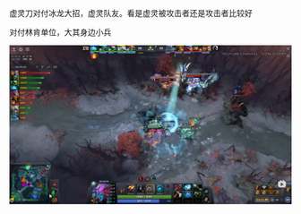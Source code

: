 虚灵刀对付冰龙大招，虚灵队友。看是虚灵被攻击者还是攻击者比较好

对付林肯单位，大其身边小兵

<img src="./img/冰龙大.png" alt="冰龙大" style="zoom: 50%;" align="left" />